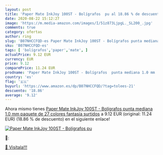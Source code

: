 ```yaml
---
layout: post
title: 'Paper Mate InkJoy 100ST - Bolígrafos  pu al 18.86 % de descuento'
date: 2020-08-22 15:12:27
image: 'https://m.media-amazon.com/images/I/51z873LjpgL._SL200_.jpg'
comments: true
category: ofertas
author: ring
slug: 'B07NHCCFQD-es Paper Mate InkJoy 100ST - Bolígrafos punta mediana 1.0 mm...'
sku: 'B07NHCCFQD-es'
tags: [ 'bolígrafos','paper','mate', ]
actualPrice: 9.12 EUR
currency: EUR
price: 9.12
comparePrice: 11.24 EUR
prodname: 'Paper Mate InkJoy 100ST - Bolígrafos  punta mediana 1.0 mm  paquete de 27  colores fantasía surtidos'
country: 'es'
flag: '🇪🇸'
buyurl: 'https://www.amazon.es/dp/B07NHCCFQD/?tag=tolees-21'
descuento: '18.86'
average: '9.12'
---
```


Ahora mismo tienes [Paper Mate InkJoy 100ST - Bolígrafos  punta mediana 1.0 mm  paquete de 27  colores fantasía surtidos](https://www.amazon.es/dp/B07NHCCFQD/?tag=tolees-21) a 9.12 EUR (original: 11.24 EUR) (18.86 %  de descuento) en el siguiente enlace!

[![Paper Mate InkJoy 100ST - Bolígrafos  pu](https://m.media-amazon.com/images/I/51z873LjpgL._SL200_.jpg)](https://www.amazon.es/dp/B07NHCCFQD/?tag=tolees-21)

🔎:


[🛒 Visítala!!!](https://www.amazon.es/dp/B07NHCCFQD/?tag=tolees-21)
